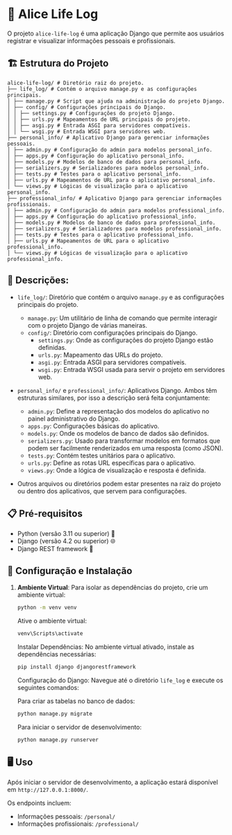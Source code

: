 
# 📘 Alice Life Log

O projeto `alice-life-log` é uma aplicação Django que permite aos usuários registrar e visualizar informações pessoais e profissionais.

## 🏗️ Estrutura do Projeto

```
alice-life-log/ # Diretório raiz do projeto.
├── life_log/ # Contém o arquivo manage.py e as configurações principais.
│ ├── manage.py # Script que ajuda na administração do projeto Django.
│ ├── config/ # Configurações principais do Django.
│ │ ├── settings.py # Configurações do projeto Django.
│ │ ├── urls.py # Mapeamentos de URL principais do projeto.
│ │ ├── asgi.py # Entrada ASGI para servidores compatíveis.
│ │ └── wsgi.py # Entrada WSGI para servidores web.
├── personal_info/ # Aplicativo Django para gerenciar informações pessoais.
│ ├── admin.py # Configuração do admin para modelos personal_info.
│ ├── apps.py # Configuração do aplicativo personal_info.
│ ├── models.py # Modelos de banco de dados para personal_info.
│ ├── serializers.py # Serializadores para modelos personal_info.
│ ├── tests.py # Testes para o aplicativo personal_info.
│ ├── urls.py # Mapeamentos de URL para o aplicativo personal_info.
│ └── views.py # Lógicas de visualização para o aplicativo personal_info.
├── professional_info/ # Aplicativo Django para gerenciar informações profissionais.
│ ├── admin.py # Configuração do admin para modelos professional_info.
│ ├── apps.py # Configuração do aplicativo professional_info.
│ ├── models.py # Modelos de banco de dados para professional_info.
│ ├── serializers.py # Serializadores para modelos professional_info.
│ ├── tests.py # Testes para o aplicativo professional_info.
│ ├── urls.py # Mapeamentos de URL para o aplicativo professional_info.
│ └── views.py # Lógicas de visualização para o aplicativo professional_info.
```

## 📝 Descrições:

- `life_log/`: Diretório que contém o arquivo `manage.py` e as configurações principais do projeto.
  - `manage.py`: Um utilitário de linha de comando que permite interagir com o projeto Django de várias maneiras.
  - `config/`: Diretório com configurações principais do Django.
    - `settings.py`: Onde as configurações do projeto Django estão definidas.
    - `urls.py`: Mapeamento das URLs do projeto.
    - `asgi.py`: Entrada ASGI para servidores compatíveis.
    - `wsgi.py`: Entrada WSGI usada para servir o projeto em servidores web.

- `personal_info/` e `professional_info/`: Aplicativos Django. Ambos têm estruturas similares, por isso a descrição será feita conjuntamente:
  - `admin.py`: Define a representação dos modelos do aplicativo no painel administrativo do Django.
  - `apps.py`: Configurações básicas do aplicativo.
  - `models.py`: Onde os modelos de banco de dados são definidos.
  - `serializers.py`: Usado para transformar modelos em formatos que podem ser facilmente renderizados em uma resposta (como JSON).
  - `tests.py`: Contém testes unitários para o aplicativo.
  - `urls.py`: Define as rotas URL específicas para o aplicativo.
  - `views.py`: Onde a lógica de visualização e resposta é definida.

- Outros arquivos ou diretórios podem estar presentes na raiz do projeto ou dentro dos aplicativos, que servem para configurações.

## 📋 Pré-requisitos

- Python (versão 3.11 ou superior) 🐍
- Django (versão 4.2 ou superior) 🌐
- Django REST framework 🔗

## 🔧 Configuração e Instalação

1. **Ambiente Virtual**:
   Para isolar as dependências do projeto, crie um ambiente virtual:

   ```bash
   python -m venv venv
   ```
   Ative o ambiente virtual:

   ```bash
   venv\Scripts\activate
   ```
   Instalar Dependências:
   No ambiente virtual ativado, instale as dependências necessárias:

   ```bash
   pip install django djangorestframework
   ```
   Configuração do Django:
   Navegue até o diretório `life_log` e execute os seguintes comandos:

   Para criar as tabelas no banco de dados:

   ```bash
   python manage.py migrate
   ```
   Para iniciar o servidor de desenvolvimento:

   ```bash
   python manage.py runserver
   ```
   
## 🖥️ Uso

Após iniciar o servidor de desenvolvimento, a aplicação estará disponível em `http://127.0.0.1:8000/`.

Os endpoints incluem:

- Informações pessoais: `/personal/`
- Informações profissionais: `/professional/`